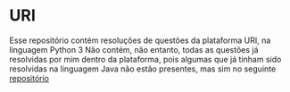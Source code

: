 # URI
Esse repositório contém resoluções de questões da plataforma URI, na linguagem Python 3
Não contém, não entanto, todas as questões já resolvidas por mim dentro da plataforma, pois algumas que já tinham sido resolvidas na linguagem Java não estão presentes, mas sim no seguinte [repositório](https://github.com/DyogoBendo/URI-Java)
